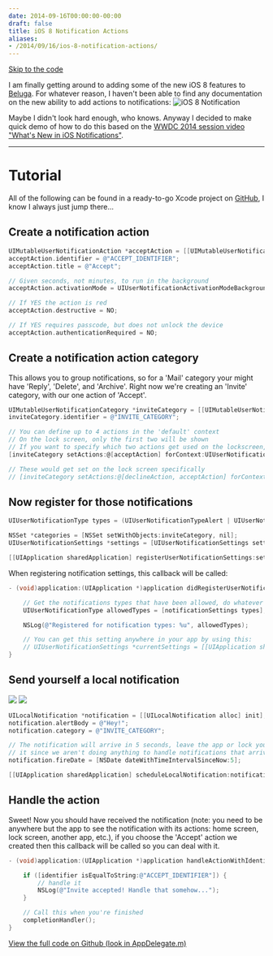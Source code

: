 ```yaml
---
date: 2014-09-16T00:00:00-00:00
draft: false
title: iOS 8 Notification Actions
aliases:
- /2014/09/16/ios-8-notification-actions/
---
```


[Skip to the code](#tutorial)

I am finally getting around to adding some of the new iOS 8 features to [Beluga](https://itunes.apple.com/us/app/beluga-shared-tasks./id836830314?mt=8). For whatever reason, I haven't been able to find any documentation on the new ability to add actions to notifications:
![iOS 8 Notification](/img/blog/Screen-Shot-2014-09-16-at-5-28-05-PM.png)

Maybe I didn't look hard enough, who knows. Anyway I decided to make quick demo of how to do this based on the [WWDC 2014 session video "What's New in iOS Notifications"](https://developer.apple.com/videos/wwdc/2014/).

---

# <span id="tutorial"></span>Tutorial
All of the following can be found in a ready-to-go Xcode project on [GitHub](https://github.com/davegaeddert/tut-ios8-notifications), I know I always just jump there...

## Create a notification action
```objectivec
UIMutableUserNotificationAction *acceptAction = [[UIMutableUserNotificationAction alloc] init];
acceptAction.identifier = @"ACCEPT_IDENTIFIER";
acceptAction.title = @"Accept";

// Given seconds, not minutes, to run in the background
acceptAction.activationMode = UIUserNotificationActivationModeBackground;

// If YES the action is red
acceptAction.destructive = NO;

// If YES requires passcode, but does not unlock the device
acceptAction.authenticationRequired = NO;
```
## Create a notification action category
This allows you to group notifications, so for a 'Mail' category your might have 'Reply', 'Delete', and 'Archive'. Right now we're creating an 'Invite' category, with our one action of 'Accept'.
```objectivec
UIMutableUserNotificationCategory *inviteCategory = [[UIMutableUserNotificationCategory alloc] init];
inviteCategory.identifier = @"INVITE_CATEGORY";

// You can define up to 4 actions in the 'default' context
// On the lock screen, only the first two will be shown
// If you want to specify which two actions get used on the lockscreen, use UIUserNotificationActionContextMinimal
[inviteCategory setActions:@[acceptAction] forContext:UIUserNotificationActionContextDefault];

// These would get set on the lock screen specifically
// [inviteCategory setActions:@[declineAction, acceptAction] forContext:UIUserNotificationActionContextMinimal];
```

## Now register for those notifications
```objectivec
UIUserNotificationType types = (UIUserNotificationTypeAlert | UIUserNotificationTypeBadge | UIUserNotificationTypeSound);

NSSet *categories = [NSSet setWithObjects:inviteCategory, nil];
UIUserNotificationSettings *settings = [UIUserNotificationSettings settingsForTypes:types categories:categories];

[[UIApplication sharedApplication] registerUserNotificationSettings:settings];
```

When registering notification settings, this callback will be called:
```objectivec
- (void)application:(UIApplication *)application didRegisterUserNotificationSettings:(UIUserNotificationSettings *)notificationSettings {

    // Get the notifications types that have been allowed, do whatever with them
    UIUserNotificationType allowedTypes = [notificationSettings types];

    NSLog(@"Registered for notification types: %u", allowedTypes);

    // You can get this setting anywhere in your app by using this:
    // UIUserNotificationSettings *currentSettings = [[UIApplication sharedApplication] currentUserNotificationSettings];
}
```

## Send yourself a local notification
![](/img/blog/Screen-Shot-2014-09-16-at-6-02-50-PM.png)
![](/img/blog/Screen-Shot-2014-09-16-at-6-04-01-PM.png)
```objectivec
UILocalNotification *notification = [[UILocalNotification alloc] init];
notification.alertBody = @"Hey!";
notification.category = @"INVITE_CATEGORY";

// The notification will arrive in 5 seconds, leave the app or lock your device to see
// it since we aren't doing anything to handle notifications that arrive while the app is open
notification.fireDate = [NSDate dateWithTimeIntervalSinceNow:5];

[[UIApplication sharedApplication] scheduleLocalNotification:notification];
```

## Handle the action

Sweet! Now you should have received the notification (note: you need to be anywhere but the app to see the notification with its actions: home screen, lock screen, another app, etc.), if you choose the 'Accept' action we created then this callback will be called so you can deal with it.

```objectivec
- (void)application:(UIApplication *)application handleActionWithIdentifier:(NSString *)identifier forLocalNotification:(UILocalNotification *)notification completionHandler:(void (^)())completionHandler {

    if ([identifier isEqualToString:@"ACCEPT_IDENTIFIER"]) {
        // handle it
        NSLog(@"Invite accepted! Handle that somehow...");
    }

    // Call this when you're finished
    completionHandler();
}
```

[View the full code on Github (look in AppDelegate.m)](https://github.com/davegaeddert/tut-ios8-notifications)

